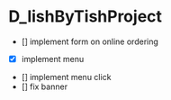 # D_lishByTishProject

- [] implement form on online ordering 
- [x] implement menu
- [] implement menu click
- [] fix banner
